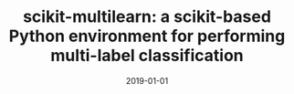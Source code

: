 ---
# Documentation: https://wowchemy.com/docs/managing-content/

title: 'scikit-multilearn: a scikit-based Python environment for performing multi-label
  classification'
subtitle: ''
summary: ''
authors:
- szymanski
- kajdanowicz
tags: []
categories: []
date: '2019-01-01'
lastmod: 2022-10-07T05:06:55Z
featured: false
draft: false

# Featured image
# To use, add an image named `featured.jpg/png` to your page's folder.
# Focal points: Smart, Center, TopLeft, Top, TopRight, Left, Right, BottomLeft, Bottom, BottomRight.
image:
  caption: ''
  focal_point: ''
  preview_only: false

# Projects (optional).
#   Associate this post with one or more of your projects.
#   Simply enter your project's folder or file name without extension.
#   E.g. `projects = ["internal-project"]` references `content/project/deep-learning/index.md`.
#   Otherwise, set `projects = []`.
projects: []
publishDate: '2022-10-07T05:06:54.748861Z'
publication_types:
- '2'
abstract: ''
publication: '*Journal of Machine Learning Research*'
links:
- name: URL
  url: http://jmlr.org/papers/v20/17-100.html
---